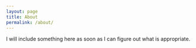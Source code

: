 ```yaml
---
layout: page
title: About
permalink: /about/
---
```


I will include something here as soon as I can figure out what is appropriate.
